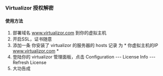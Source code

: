 ### Virtualizor 授权解密
#### 使用方法
1. 部署域名 www.virtualizor.com 到你的虚拟主机
2. 开启SSL，证书随意
3. 添加一条 你安装了 virtualizor 的服务器的 hosts 记录 为 * 你虚拟主机的IP www.virtualizor.com *
4. 登陆你的 virtualizor 管理面板，点击 Configuration --- License Info --- Refresh License
5. 大功告成